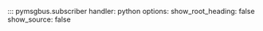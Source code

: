 ::: pymsgbus.subscriber
    handler: python
    options:
      show_root_heading: false
      show_source: false